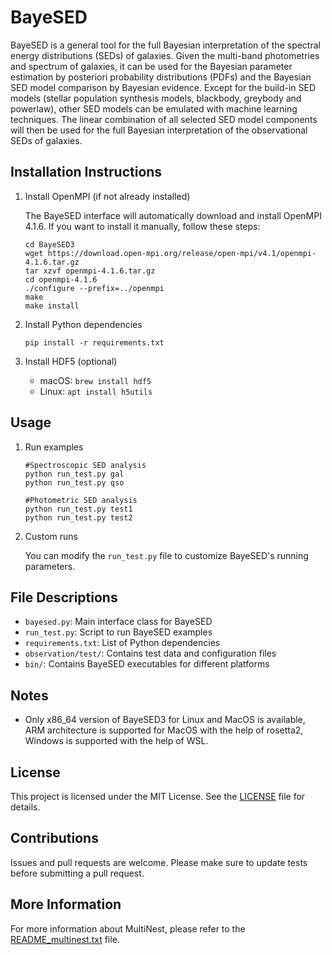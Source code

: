 # BayeSED

BayeSED is a general tool for the full Bayesian interpretation of the spectral energy distributions (SEDs) of galaxies. Given the multi-band photometries and spectrum of galaxies, it can be used for the Bayesian parameter estimation by posteriori probability distributions (PDFs) and the Bayesian SED model comparison by Bayesian evidence. Except for the build-in SED models (stellar population synthesis models, blackbody, greybody and powerlaw), other SED models can be emulated with machine learning techniques. The linear combination of all selected SED model components will then be used for the full Bayesian interpretation of the observational SEDs of galaxies.


## Installation Instructions

1. Install OpenMPI (if not already installed)

   The BayeSED interface will automatically download and install OpenMPI 4.1.6. If you want to install it manually, follow these steps:

   ```
   cd BayeSED3
   wget https://download.open-mpi.org/release/open-mpi/v4.1/openmpi-4.1.6.tar.gz
   tar xzvf openmpi-4.1.6.tar.gz
   cd openmpi-4.1.6
   ./configure --prefix=../openmpi
   make
   make install
   ```

2. Install Python dependencies

   ```
   pip install -r requirements.txt
   ```

3. Install HDF5 (optional)

   - macOS: `brew install hdf5`
   - Linux: `apt install h5utils`

## Usage

1. Run examples

   ```
   #Spectroscopic SED analysis
   python run_test.py gal
   python run_test.py qso

   #Photometric SED analysis
   python run_test.py test1
   python run_test.py test2
   ```

2. Custom runs

   You can modify the `run_test.py` file to customize BayeSED's running parameters.

## File Descriptions

- `bayesed.py`: Main interface class for BayeSED
- `run_test.py`: Script to run BayeSED examples
- `requirements.txt`: List of Python dependencies
- `observation/test/`: Contains test data and configuration files
- `bin/`: Contains BayeSED executables for different platforms

## Notes

- Only x86_64 version of BayeSED3 for Linux and MacOS is available, ARM architecture is supported for MacOS with the help of rosetta2, Windows is supported with the help of WSL.

## License

This project is licensed under the MIT License. See the [LICENSE](LICENSE) file for details.

## Contributions

Issues and pull requests are welcome. Please make sure to update tests before submitting a pull request.

## More Information

For more information about MultiNest, please refer to the [README_multinest.txt](README_multinest.txt) file.

